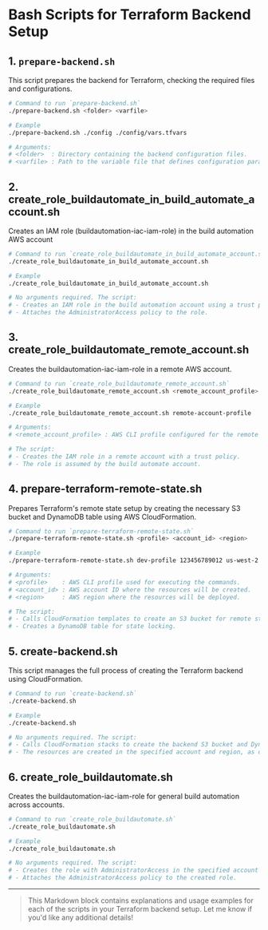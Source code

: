 # Bash Scripts for Terraform Backend Setup

## 1. `prepare-backend.sh`

This script prepares the backend for Terraform, checking the required files and configurations.

```bash
# Command to run `prepare-backend.sh`
./prepare-backend.sh <folder> <varfile>

# Example
./prepare-backend.sh ./config ./config/vars.tfvars

# Arguments:
# <folder>  : Directory containing the backend configuration files.
# <varfile> : Path to the variable file that defines configuration parameters.
```

## 2. create_role_buildautomate_in_build_automate_account.sh

Creates an IAM role (buildautomation-iac-iam-role) in the build automation AWS account

```bash
# Command to run `create_role_buildautomate_in_build_automate_account.sh`
./create_role_buildautomate_in_build_automate_account.sh

# Example
./create_role_buildautomate_in_build_automate_account.sh

# No arguments required. The script:
# - Creates an IAM role in the build automation account using a trust policy.
# - Attaches the AdministratorAccess policy to the role.
```

## 3. create_role_buildautomate_remote_account.sh

Creates the buildautomation-iac-iam-role in a remote AWS account.

```bash
# Command to run `create_role_buildautomate_remote_account.sh`
./create_role_buildautomate_remote_account.sh <remote_account_profile>

# Example
./create_role_buildautomate_remote_account.sh remote-account-profile

# Arguments:
# <remote_account_profile> : AWS CLI profile configured for the remote AWS account.

# The script:
# - Creates the IAM role in a remote account with a trust policy.
# - The role is assumed by the build automate account.
```

## 4. prepare-terraform-remote-state.sh

Prepares Terraform's remote state setup by creating the necessary S3 bucket and DynamoDB table using AWS CloudFormation.

```bash
# Command to run `prepare-terraform-remote-state.sh`
./prepare-terraform-remote-state.sh <profile> <account_id> <region>

# Example
./prepare-terraform-remote-state.sh dev-profile 123456789012 us-west-2

# Arguments:
# <profile>    : AWS CLI profile used for executing the commands.
# <account_id> : AWS account ID where the resources will be created.
# <region>     : AWS region where the resources will be deployed.

# The script:
# - Calls CloudFormation templates to create an S3 bucket for remote state storage.
# - Creates a DynamoDB table for state locking.
```

## 5. create-backend.sh

This script manages the full process of creating the Terraform backend using CloudFormation.

```bash
# Command to run `create-backend.sh`
./create-backend.sh

# Example
./create-backend.sh

# No arguments required. The script:
# - Calls CloudFormation stacks to create the backend S3 bucket and DynamoDB table.
# - The resources are created in the specified account and region, as defined in the internal logic.
```

## 6. create_role_buildautomate.sh

Creates the buildautomation-iac-iam-role for general build automation across accounts.

```bash
# Command to run `create_role_buildautomate.sh`
./create_role_buildautomate.sh

# Example
./create_role_buildautomate.sh

# No arguments required. The script:
# - Creates the role with AdministratorAccess in the specified account using AWS CLI.
# - Attaches the AdministratorAccess policy to the created role.
```


---

> This Markdown block contains explanations and usage examples for each of the scripts in your Terraform backend setup. Let me know if you'd like any additional details!
